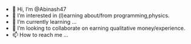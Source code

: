 - 👋 Hi, I’m @Abinash47
- 👀 I’m interested in (l)earning about/from programming,physics.
- 🌱 I’m currently learning ...
- 💞️ I’m looking to collaborate on earning qualitative money/experience.
- 📫 How to reach me ...

<!---
Abinash47/Abinash47 is a ✨ special ✨ repository because its `README.md` (this file) appears on your GitHub profile.
You can click the Preview link to take a look at your changes.
--->
